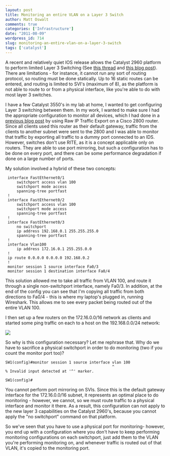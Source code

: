 ```yaml
---
layout: post
title: Monitoring an entire VLAN on a Layer 3 Switch
author: Matt Oswalt
comments: true
categories: ['Infrastructure']
date: "2011-08-09"
wordpress_id: 714
slug: monitoring-an-entire-vlan-on-a-layer-3-switch
tags: ['catalyst']
---
```



A recent and relatively quiet IOS release allows the Catalyst 2960 platform to perform limited Layer 3 Switching (See [this thread](http://www.networking-forum.com/viewtopic.php?t=23538) and [this blog post](http://blog.alwaysthenetwork.com/tutorials/2960s-can-route/)). There are limitations - for instance, it cannot run any sort of routing protocol, so routing must be done statically. Up to 16 static routes can be entered, and routing is limited to SVI's (maximum of 8), as the platform is not able to route to or from a physical interface, like you're able to do with most layer 3 switches.

I have a few Catalyst 3550's in my lab at home, I wanted to get configuring Layer 3 switching between them. In my work, I wanted to make sure I had the appropriate configuration to monitor all devices, which I had done in a [previous blog post](https://oswalt.dev/2010/10/raw-ip-traffic-export-rite-on-cisco-ios/) by using Raw IP Traffic Export on a Cisco 2800 router. Since all clients used this router as their default gateway, traffic from the clients to another subnet were sent to the 2800 and I was able to monitor that traffic by exporting all traffic to a dummy port connected to an IDS. However, switches don't use RITE, as it is a concept applicable only on routers. They are able to use port mirroring, but such a configuration has to be done on every port, and there can be some performance degradation if done on a large number of ports.

My solution involved a hybrid of these two concepts:

     interface FastEthernet0/1
         switchport access vlan 100
         switchport mode access
         spanning-tree portfast
     !
     interface FastEthernet0/2
         switchport access vlan 100
         switchport mode access
         spanning-tree portfast
     !
     interface FastEthernet0/3
         no switchport
         ip address 192.168.0.1 255.255.255.0
         spanning-tree portfast
     !
     interface Vlan100
         ip address 172.16.0.1 255.255.0.0
     !
     ip route 0.0.0.0 0.0.0.0 192.168.0.2
     !
     monitor session 1 source interface Fa0/3
     monitor session 1 destination interface Fa0/4

This solution allowed me to take all traffic from VLAN 100, and route it through a single non-switchport interface, namely Fa0/3. In addition, at the end of the config you can see that I'm copying all traffic from both directions to Fa0/4 - this is where my laptop's plugged in, running Wireshark. This allows me to see every packet being routed out of the entire VLAN 100.

I then set up a few routers on the 172.16.0.0/16 network as clients and started some ping traffic on each to a host on the 192.168.0.0/24 network:

[![](/assets/2011/08/packetscreenshot.png)](/assets/2011/08/packetscreenshot.png)

So why is this configuration necessary? Let me rephrase that. Why do we have to sacrifice a physical switchport in order to do monitoring (two if you count the monitor port too)?
    
    SW1(config)#monitor session 1 source interface vlan 100
                                                   ^
    % Invalid input detected at '^' marker.
    
    SW1(config)#

You cannot perform port mirroring on SVIs. Since this is the default gateway interface for the 172.16.0.0/16 subnet, it represents an optimal place to do monitoring - however, we cannot, so we must route traffic to a physical interface and monitor it there. As a result, this configuration can not apply to the new layer 3 capabilities on the Catalyst 2960's, because you cannot apply the "no switchport" command on that platform.

So we've seen that you have to use a physical port for monitoring- however, you end up with a configuration where you don't have to keep performing monitoring configurations on each switchport, just add them to the VLAN you're performing monitoring on, and whenever traffic is routed out of that VLAN, it's copied to the monitoring port.
